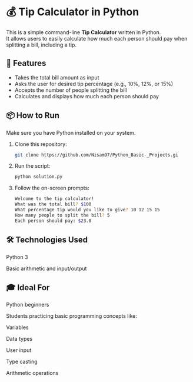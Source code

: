 # 💰 Tip Calculator in Python

This is a simple command-line **Tip Calculator** written in Python.  
It allows users to easily calculate how much each person should pay when splitting a bill, including a tip.

## 🧾 Features

- Takes the total bill amount as input
- Asks the user for desired tip percentage (e.g., 10%, 12%, or 15%)
- Accepts the number of people splitting the bill
- Calculates and displays how much each person should pay

## 📦 How to Run

Make sure you have Python installed on your system.

1. Clone this repository:
   ```bash
   git clone https://github.com/Nisam97/Python_Basic-_Projects.gi

2. Run the script:
   ```bash
   python solution.py
   
3. Follow the on-screen prompts:
   ```bash
   Welcome to the tip calculator!
   What was the total bill? $100
   What percentage tip would you like to give? 10 12 15 15
   How many people to split the bill? 5
   Each person should pay: $23.0


## 🛠️ Technologies Used
Python 3

Basic arithmetic and input/output

## 🎓 Ideal For
Python beginners

Students practicing basic programming concepts like:

Variables

Data types

User input

Type casting

Arithmetic operations
